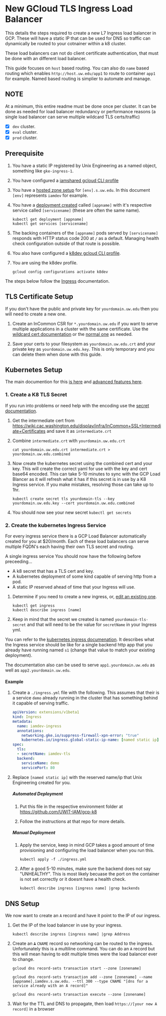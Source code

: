 # New GCloud TLS Ingress Load Balancer

This details the steps required to create a new L7 Ingress load balancer in GCP.  These will have a static IP that can be used for DNS so traffic can dynamically be routed to your cotnainer within a k8 cluster.

These load balancers can not do client certificate authentication, that must be done with an different load balancer.

This guide focuses on `host` based routing.  You can also do `name` based routing which enables `http://host.uw.edu/app1` to route to container `app1` for example.  Named based routing is simplier to automate and manage.

## NOTE

At a minimum, this entire readme must be done once per cluster. It can be done as needed for load balancer redundancy or performance reasons (a single load balancer can serve multiple wildcard TLS certs/traffic)

- [x] `dev` cluster.
- [x] `eval` cluster.
- [x] `prod` cluster.

## Prerequisite

1. You have a static IP registered by Unix Engineering as a named object, something like `gke-ingress-1`.

1. You have configured a [iamshared gcloud CLI profile](projects-shared.md)

1. You have a [hosted zone setup](new-hostedzone.md) for `[env].s.uw.edu`.  In this document `[env]` represents `iamdev` for example.

1. You have a [deployment created](new-deployment) called `[appname]` with it's respective service called `[servicename]` (these are often the same name).

    ```
    kubectl get deployment [appname]
    kubectl get services [servicename]
    ```

1. The backing containers of the `[appname]` pods served by `[servicename]` responds with HTTP status code 200 at `/` as a default. Managing health check configuration outside of that route is possible.

1. You also have configured a [k8dev gcloud CLI profile](new-gcloud-profile.md).

1. You are using the k8dev profile.

    ```
    gcloud config configurations activate k8dev
    ```

The steps below follow the [Ingress](https://kubernetes.io/docs/concepts/services-networking/ingress/#tls) documentation.

## TLS Certificate Setup

If you don't have the public and private key for `yourdomain.uw.edu` then you will need to create a new one.

1. Create an InCommon CSR for `*.yourdomain.uw.edu` if you want to serve multiple applications in a cluster with the same certificate. Use the [wildcard cert documentation](https://wiki.cac.washington.edu/display/infra/Wildcard+Certificate+Requests) or the [normal one](https://wiki.cac.washington.edu/display/infra/Obtain+a+Certificate+from+the+InCommon+CA) as needed.

2. Save your certs to your filesystem as `yourdomain.uw.edu.crt` and your private key as `yourdomain.uw.edu.key`. This is only temporary and you can delete them when done with this guide.

## Kubernetes Setup

The main documention for this [is here](https://cloud.google.com/kubernetes-engine/docs/how-to/load-balance-ingress) and [advanced features here](https://cloud.google.com/kubernetes-engine/docs/concepts/ingress).

### 1. Create a K8 TLS Secret

If you run into problems or need help with the encoding use the [secret documentation](https://kubernetes.io/docs/concepts/configuration/secret/).

1. Get the intermediate cert from https://wiki.cac.washington.edu/display/infra/InCommon+SSL+Intermediate+Certificates and save it as `intermediate.crt`

2. Combine `intermediate.crt` with `yourdomain.uw.edu.crt`

       cat yourdomain.uw.edu.crt intermediate.crt > yourdomain.uw.edu.combined

3. Now create the kubernetes secret using the combined cert and your key.  This will create the correct yaml for use with the key and cert base64 encoded. This can take 5-10 minutes to sync with the GCP Load Blancer as it will refresh what it has if this secret is in use by a K8 Ingress service.  If you make mistakes, resolving those can take up to 1hr.

       kubectl create secret tls yourdomain-tls --key yourdomain.uw.edu.key --cert yourdomain.uw.edu.combined

4. You should now see your new secret `kubectl get secrets`

### 2. Create the kubernetes Ingress Service

For every ingress service there is a GCP Load Balancer automatically created for you at $20/month.  Each of these load balancers can serve multiple FQDN's each having their own TLS secret and routing.

A single ingress service You should now have the following before preceeding...

- A k8 secret that has a TLS cert and key.
- A kubernetes deployment of some kind capable of serving http from a pod.
- A static IP reserved ahead of time that your Ingress will use.

1. Determine if you need to create  a new ingress, or, [edit an existing one](edit-ingress.md).

    ```
    kubectl get ingress
    kubectl describe ingress [name]
    ```

1. Keep in mind that the secret we created is named `yourdomain-tls-secret` and that will need to be the value for `secretName` in your Ingress yml.

You can refer to the [kubernetes ingress documenation](https://kubernetes.io/docs/concepts/services-networking/ingress/#tls).  It describes what the Ingress service should be like for a single backend http app that you already have running named `s1` (change that value to match your existing deployment).

The documentation also can be used to serve `app1.yourdomain.uw.edu` as well as `app2.yourdomain.uw.edu`.


#### Example

1. Create a `./ingress.yml` file with the following.  This assumes that their is a service `demo` already running in the cluster that has something behind it capable of serving traffic.

    ```YAML
    apiVersion: extensions/v1beta1
    kind: Ingress
    metadata:
      name: iamdev-ingress
      annotations:
        networking.gke.io/suppress-firewall-xpn-error: "true"
        kubernetes.io/ingress.global-static-ip-name: [named static ip]
    spec:
      tls:
      - secretName: iamdev-tls
      backend:
        serviceName: demo
        servicePort: 80
    ```

1. Replace `[named static ip]` with the reserved name/ip that Unix Engineering created for you.

    ##### Automated Deployment

    1. Put this file in the respective environment folder at https://github.com/UWIT-IAM/gcp-k8

    1. Follow the instructions at that repo for more details.

    ##### Manual Deployment

    1. Apply the service, keep in mind GCP takes a good amount of time provisioning and configuring the load balancer when you run this.

        ```
        kubectl apply -f ./ingress.yml
        ```

    2. After a good 5-10 minutes, make sure the backend does not say "UNHEALTHY".  This is most likely becuase the port on the container is not set correctly or it doesnt have a health check.

        ```
        kubectl describe ingress [ingress name] |grep backends
        ```

## DNS Setup

We now want to create an `A` record and have it point to the IP of our ingress.

1. Get the IP of the load balancer in use by your ingress.

    ```
    kubectl describe ingress [ingress name] |grep Address
    ```

1. Create an ~~`A`~~ `CNAME` record so networking can be routed to the ingress.  Unfortunately this is a multiline command. You can do an `A` record but this will mean having to edit multiple times were the load balancer ever to change.

    ```
    gcloud dns record-sets transaction start --zone [zonename]

    gcloud dns record-sets transaction add --zone [zonename] --name [appname].iamdev.s.uw.edu. --ttl 300 --type CNAME "[dns for a service already with an A record]"

    gcloud dns record-sets transaction execute --zone [zonename]
    ```

1. Wait for the TTL and DNS to propagate, then load `https://[your new A record]` in a browser
